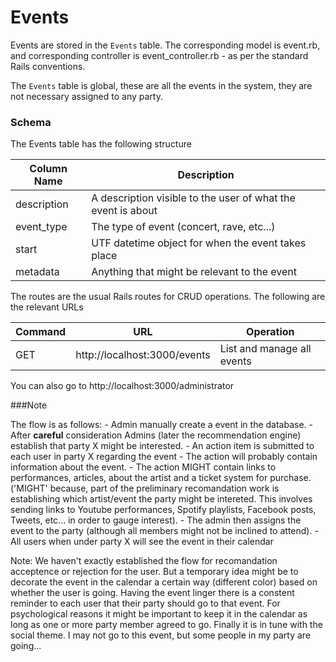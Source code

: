 # Events

Events are stored in the ```Events``` table.  The corresponding model is event.rb, and corresponding controller is event_controller.rb - as per the standard Rails conventions.

The ```Events``` table is global, these are all the events in the system, they are not necessary assigned to any party.

### Schema

The Events table has the following structure

| Column Name | Description |
| -------------- | ----------- |
| description   | A description visible to the user of what the event is about |
| event_type | The type of event (concert, rave, etc...) |
| start | UTF datetime object for when the event takes place |
| metadata | Anything that might be relevant to the event|

The routes are the usual Rails routes for CRUD operations.  The following are the relevant URLs

| Command | URL | Operation |
|-----|-----------|-----|
| GET | http://localhost:3000/events | List and manage all events |

You can also go to http://localhost:3000/administrator

###Note

The flow is as follows:
    - Admin manually create a event in the database.
    - After **careful** consideration Admins (later the recommendation engine) establish that party X might be interested.
    - An action item is submitted to each user in party X regarding the event
        - The action will probably contain information about the event.
        - The action MIGHT contain links to performances, articles, about the artist and a ticket system for
        purchase.
        ('MIGHT' because, part of the preliminary recomandation work is establishing which artist/event the party might
        be intereted. This involves sending links to Youtube performances, Spotify playlists, Facebook posts, Tweets,
        etc... in order to gauge interest).
    - The admin then assigns the event to the party (although all members might not be inclined to attend).
    - All users when under party X will see the event in their calendar

Note:
    We haven't exactly established the flow for recomandation acceptence or rejection for the user. But a temporary idea might be to
    decorate the event in the calendar a certain way (different color) based on whether the user is going. Having the event linger there
    is a constent reminder to each user that their party should go to that event. For psychological reasons it might be important to keep it
    in the calendar as long as one or more party member agreed to go.
    Finally it is in tune with the social theme. I may not go to this event, but some people in my party are going...

